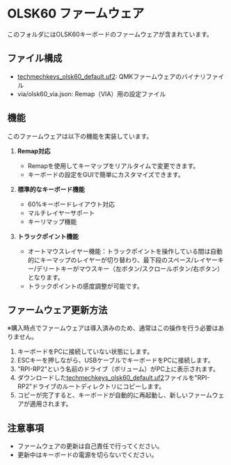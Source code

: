 # OLSK60 ファームウェア

このフォルダにはOLSK60キーボードのファームウェアが含まれています。

## ファイル構成

- [techmechkeys_olsk60_default.uf2](./techmechkeys_olsk60_default.uf2): QMKファームウェアのバイナリファイル
- via/olsk60_via.json: Remap（VIA）用の設定ファイル

## 機能

このファームウェアは以下の機能を実装しています。

1. **Remap対応**
   - Remapを使用してキーマップをリアルタイムで変更できます。
   - キーボードの設定をGUIで簡単にカスタマイズできます。

2. **標準的なキーボード機能**
   - 60%キーボードレイアウト対応
   - マルチレイヤーサポート
   - キーリマップ機能

3. **トラックポイント機能**
   - オートマウスレイヤー機能：トラックポイントを操作している間は自動的にキーマップのレイヤーが切り替わり、最下段のスペース/レイヤーキー/デリートキーがマウスキー（左ボタン/スクロールボタン/右ボタン）となります。
   - トラックポイントの感度調整が可能です。

## ファームウェア更新方法
※購入時点でファームウェアは導入済みのため、通常はこの操作を行う必要はありません。

1. キーボードをPCに接続していない状態にします。
2. ESCキーを押しながら、USBケーブルでキーボードをPCに接続します。
3. "RPI-RP2"という名前のドライブ（ボリューム）がPC上に表示されます。
4. ダウンロードした[techmechkeys_olsk60_default.uf2](./techmechkeys_olsk60_default.uf2)ファイルを"RPI-RP2"ドライブのルートディレクトリにコピーします。
5. コピーが完了すると、キーボードが自動的に再起動し、新しいファームウェアが適用されます。

## 注意事項

- ファームウェアの更新は自己責任で行ってください。
- 更新中はキーボードの電源を切らないでください。 